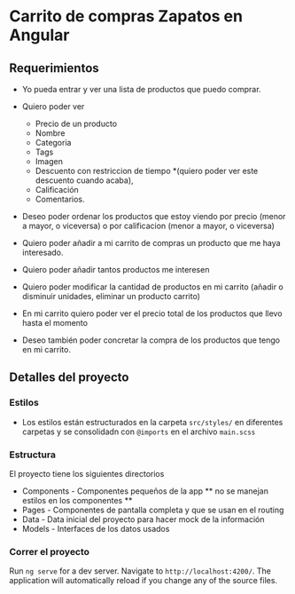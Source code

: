# Carrito de compras Zapatos en Angular
## Requerimientos

* Yo pueda entrar y ver una lista de productos que puedo comprar.
* Quiero poder ver
  - Precio de un producto
  - Nombre
  - Categoria
  - Tags
  - Imagen
  - Descuento con restriccion de tiempo *(quiero poder ver este descuento cuando acaba),
  - Calificación
  - Comentarios.

* Deseo poder ordenar los productos que estoy viendo por precio (menor a mayor, o viceversa) o por calificacion (menor a mayor, o viceversa)

* Quiero poder añadir a mi carrito de compras un producto que me haya interesado.

* Quiero poder añadir tantos productos me interesen

* Quiero poder modificar la cantidad de productos en mi carrito (añadir o disminuir unidades, eliminar un producto carrito)

* En mi carrito quiero poder ver el precio total de los productos que llevo hasta el momento

* Deseo también poder concretar la compra de los productos que tengo en mi carrito.



## Detalles del proyecto

### Estilos
- Los estilos están estructurados en la carpeta `src/styles/` en diferentes carpetas y se consolidadn con `@imports` en el archivo `main.scss`

### Estructura

El proyecto tiene los siguientes directorios
- Components - Componentes pequeños de la app ** no se manejan estilos en los componentes **
- Pages - Componentes de pantalla completa y que se usan en el routing
- Data - Data inicial del proyecto para hacer mock de la información
- Models - Interfaces de los datos usados

### Correr el proyecto

Run `ng serve` for a dev server. Navigate to `http://localhost:4200/`. The application will automatically reload if you change any of the source files.
